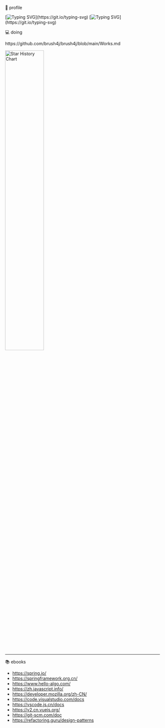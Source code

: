 <!--
**brush4j/brush4j** is a ✨ _special_ ✨ repository because its `README.md` (this file) appears on your GitHub profile.

Here are some ideas to get you started:

- 🔭 I’m currently working on ...
- 🌱 I’m currently learning ...
- 👯 I’m looking to collaborate on ...
- 🤔 I’m looking for help with ...
- 💬 Ask me about ...
- 📫 How to reach me: ...
- 😄 Pronouns: ...
- ⚡ Fun fact: ...
- Hi there 👋
-->
👋 profile

[![Typing SVG](https://readme-typing-svg.demolab.com?font=Exo+2&size=18&pause=1000&vCenter=true&width=700&lines=🤔thinking+is+origin+of+coding...)](https://git.io/typing-svg)
[![Typing SVG](https://readme-typing-svg.demolab.com?font=Exo+2&size=18&pause=1000&vCenter=true&width=700&lines=trust+your+brain+🧠+rather+than+formalism...)](https://git.io/typing-svg)

💻 doing
<p>https://github.com/brush4j/brush4j/blob/main/Works.md</p>

<picture>
  <img
    alt="Star History Chart"
    src="https://api.star-history.com/svg?repos=brush4j/data-desensitization,brush4j/feignx-plugin,brush4j/clear-unused-images-in-markdowns&type=Date&theme=dark"
    style="width: 50%; height: 50%;"
  />
</picture>

---
📚 ebooks
- https://spring.io/
- https://springframework.org.cn/
- https://www.hello-algo.com/
- https://zh.javascript.info/
- https://developer.mozilla.org/zh-CN/
- https://code.visualstudio.com/docs
- https://vscode.js.cn/docs
- https://v2.cn.vuejs.org/
- https://git-scm.com/doc
- https://refactoring.guru/design-patterns

